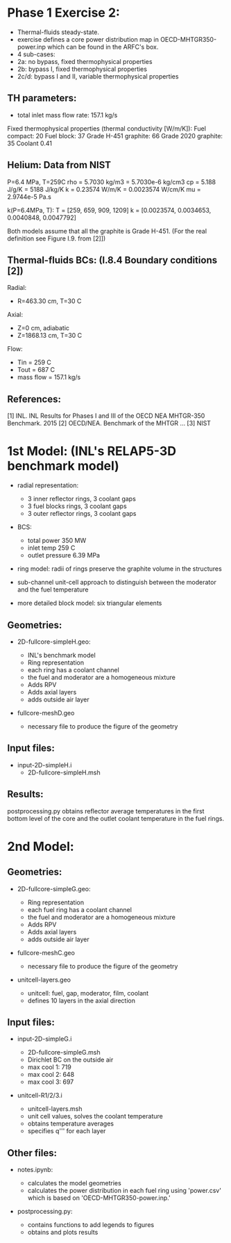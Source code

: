 # Phase 1 Exercise 2:

* Thermal-fluids steady-state.
* exercise defines a core power distribution map in OECD-MHTGR350-power.inp which can be found in the ARFC's box.
* 4 sub-cases:
* 2a: no bypass, fixed thermophysical properties
* 2b: bypass I, fixed thermophysical properties
* 2c/d: bypass I and II, variable thermophysical properties

TH parameters:
--------------
* total inlet mass flow rate: 157.1 kg/s


Fixed thermophysical properties (thermal conductivity [W/m/K]):
Fuel compact: 20
Fuel block: 37
Grade H-451 graphite: 66
Grade 2020 graphite: 35
Coolant 0.41

Helium: Data from NIST
-------
P=6.4 MPa, T=259C
rho = 5.7030 kg/m3 = 5.7030e-6 kg/cm3
cp = 5.188 J/g/K = 5188 J/kg/K
k = 0.23574 W/m/K = 0.0023574 W/cm/K
mu = 2.9744e-5 Pa.s

k(P=6.4MPa, T):
T = [259, 659, 909, 1209]
k = [0.0023574, 0.0034653, 0.0040848, 0.0047792]

Both models assume that all the graphite is Grade H-451.
(For the real definition see Figure I.9. from [2]])

Thermal-fluids BCs: (I.8.4 Boundary conditions [2])
-------------------
Radial:
* R=463.30 cm, T=30 C

Axial:
* Z=0 cm, adiabatic
* Z=1868.13 cm, T=30 C

Flow:
* Tin = 259 C
* Tout = 687 C
* mass flow = 157.1 kg/s

References:
-----------
[1] INL. INL Results for Phases I and III of the OECD NEA MHTGR-350 Benchmark. 2015
[2] OECD/NEA. Benchmark of the MHTGR ...
[3] NIST


# 1st Model: (INL's RELAP5-3D benchmark model)

* radial representation:
	- 3 inner reflector rings, 3 coolant gaps
	- 3 fuel blocks rings, 3 coolant gaps
	- 3 outer reflector rings, 3 coolant gaps

* BCS:
	- total power 350 MW
	- inlet temp 259 C
	- outlet pressure 6.39 MPa

* ring model: radii of rings preserve the graphite volume in the structures
* sub-channel unit-cell approach to distinguish between the moderator and the fuel temperature
* more detailed block model: six triangular elements

Geometries:
-----------

* 2D-fullcore-simpleH.geo:
	- INL's benchmark model
	- Ring representation
	- each ring has a coolant channel
	- the fuel and moderator are a homogeneous mixture
	- Adds RPV
	- Adds axial layers
	- adds outside air layer

* fullcore-meshD.geo
	- necessary file to produce the figure of the geometry

Input files:
------------

* input-2D-simpleH.i
	- 2D-fullcore-simpleH.msh

Results:
--------

postprocessing.py obtains reflector average temperatures in the first bottom level of the core
and the outlet coolant temperature in the fuel rings.


# 2nd Model:


Geometries:
-----------

* 2D-fullcore-simpleG.geo:
	- Ring representation
	- each fuel ring has a coolant channel
	- the fuel and moderator are a homogeneous mixture
	- Adds RPV
	- Adds axial layers
	- adds outside air layer

* fullcore-meshC.geo
	- necessary file to produce the figure of the geometry

* unitcell-layers.geo
	- unitcell: fuel, gap, moderator, film, coolant
	- defines 10 layers in the axial direction

Input files:
------------

* input-2D-simpleG.i
	- 2D-fullcore-simpleG.msh
	- Dirichlet BC on the outside air
	- max cool 1: 719
	- max cool 2: 648
	- max cool 3: 697

* unitcell-R1/2/3.i
	- unitcell-layers.msh
	- unit cell values, solves the coolant temperature
	- obtains temperature averages
	- specifies q''' for each layer


Other files:
------------
* notes.ipynb:
	- calculates the model geometries
	- calculates the power distribution in each fuel ring using 'power.csv' which is based on 'OECD-MHTGR350-power.inp.'

* postprocessing.py:
	- contains functions to add legends to figures
	- obtains and plots results
